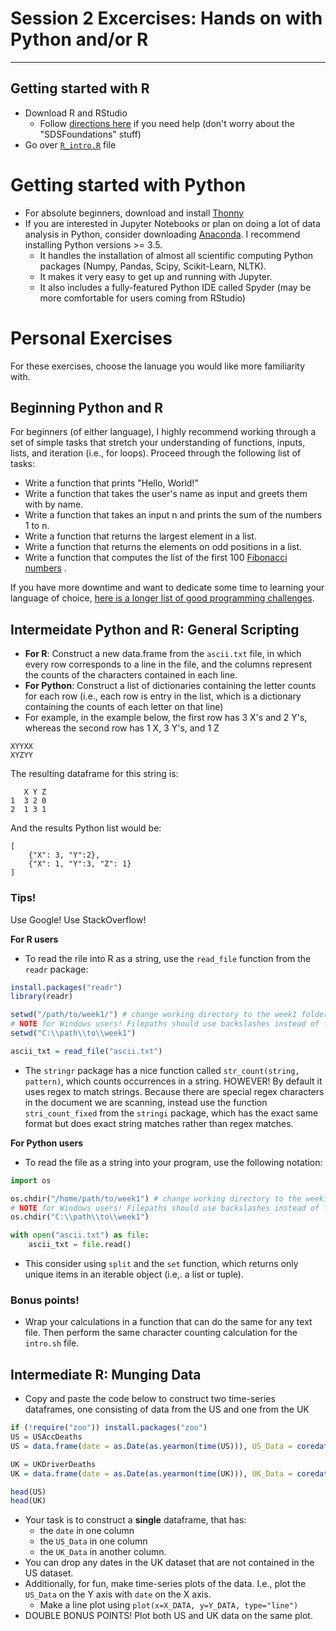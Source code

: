 # Session 2 Excercises: Hands on with Python and/or R

---

## Getting started with R

- Download R and RStudio
    - Follow [directions here]((https://courses.edx.org/courses/UTAustinX/UT.7.01x/3T2014/56c5437b88fa43cf828bff5371c6a924/)) if you need help (don't worry about the "SDSFoundations" stuff)
- Go over [`R_intro.R`](https://github.com/alexmill/techcamp_week1/blob/master/R_intro.R) file

# Getting started with Python

- For absolute beginners, download and install [Thonny](http://thonny.org/)
- If you are interested in Jupyter Notebooks or plan on doing a lot of data analysis in Python, consider downloading [Anaconda](https://www.continuum.io/downloads). I recommend installing Python versions >= 3.5.
	- It handles the installation of almost all scientific computing Python packages (Numpy, Pandas, Scipy, Scikit-Learn, NLTK).
	- It makes it very easy to get up and running with Jupyter. 
	- It also includes a fully-featured Python IDE called Spyder (may be more comfortable for users coming from RStudio)



# Personal Exercises

For these exercises, choose the lanuage you would like more familiarity with. 

## Beginning Python and R

For beginners (of either language), I highly recommend working through a set of simple tasks that stretch your understanding of functions, inputs, lists, and iteration (i.e., for loops). Proceed through the following list of tasks:
- Write a function that prints "Hello, World!"
- Write a function that takes the user's name as input and greets them with by name.
- Write a function that takes an input n and prints the sum of the numbers 1 to n.
- Write a function that returns the largest element in a list.
- Write a function that returns the elements on odd positions in a list.
- Write a function that computes the list of the first 100 [Fibonacci numbers](https://en.wikipedia.org/wiki/Fibonacci_number) .


If you have more downtime and want to dedicate some time to learning your language of choice, [here is a longer list of good programming challenges](https://adriann.github.io/programming_problems.html).



## Intermeidate Python and R: General Scripting

- **For R**: Construct a new data.frame from the `ascii.txt` file, in which every row corresponds to a line in the file, and the columns represent the counts of the characters contained in each line.
- **For Python**: Construct a list of dictionaries containing the letter counts for each row (i.e., each row is entry in the list, which is a dictionary containing the counts of each letter on that line)
- For example, in the example below, the first row has 3 X's and 2 Y's, whereas the second row has 1 X, 3 Y's, and 1 Z

```
XYYXX    
XYZYY 
``` 

The resulting dataframe for this string is:

```
   X Y Z
1  3 2 0
2  1 3 1
```

And the results Python list would be:

```
[
	{"X": 3, "Y":2},
	{"X": 1, "Y":3, "Z": 1}
]
```

### Tips!

Use Google! Use StackOverflow!

**For R users**
- To read the rile into R as a string, use the `read_file` function from the `readr` package:
	
```R
install.packages("readr")
library(readr)

setwd("/path/to/week1/") # change working directory to the week1 folder
# NOTE for Windows users! Filepaths should use backslashes instead of forward:
setwd("C:\\path\\to\\week1")

ascii_txt = read_file("ascii.txt")
```

- The `stringr` package has a nice function called `str_count(string, pattern)`, which counts occurrences in a string. HOWEVER! By default it uses regex to match strings. Because there are special regex characters in the document we are scanning, instead use the function `stri_count_fixed` from the `stringi` package, which has the exact same format but does exact string matches rather than regex matches.

**For Python users**
- To read the file as a string into your program, use the following notation:
	
```python
import os

os.chdir("/home/path/to/week1") # change working directory to the week1 folder
# NOTE for Windows users! Filepaths should use backslashes instead of forward:
os.chdir("C:\\path\\to\\week1")

with open("ascii.txt") as file:
	ascii_txt = file.read()
```

- This consider using `split` and the `set` function, which returns only unique items in an iterable object (i.e,. a list or tuple). 

### Bonus points!

- Wrap your calculations in a function that can do the same for any text file. Then perform the same character counting calculation for the `intro.sh` file.



## Intermediate R: Munging Data

- Copy and paste the code below to construct two time-series dataframes, one consisting of data from the US and one from the UK

```R
if (!require("zoo")) install.packages("zoo")
US = USAccDeaths
US = data.frame(date = as.Date(as.yearmon(time(US))), US_Data = coredata(US))

UK = UKDriverDeaths
UK = data.frame(date = as.Date(as.yearmon(time(UK))), UK_Data = coredata(UK))

head(US)
head(UK)
```
- Your task is to construct a **single** dataframe, that has:
    - the `date` in one column
    - the `US_Data` in one column
    - the `UK_Data` in another column. 
- You can drop any dates in the UK dataset that are not contained in the US dataset.
- Additionally, for fun, make time-series plots of the data. I.e., plot the `US_Data` on the Y axis with `date` on the X axis.
    - Make a line plot using `plot(x=X_DATA, y=Y_DATA, type="line")`
- DOUBLE BONUS POINTS! Plot both US and UK data on the same plot.


